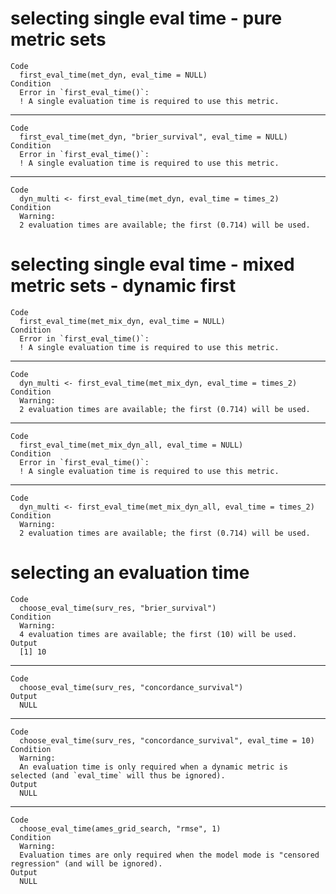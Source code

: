 # selecting single eval time - pure metric sets

    Code
      first_eval_time(met_dyn, eval_time = NULL)
    Condition
      Error in `first_eval_time()`:
      ! A single evaluation time is required to use this metric.

---

    Code
      first_eval_time(met_dyn, "brier_survival", eval_time = NULL)
    Condition
      Error in `first_eval_time()`:
      ! A single evaluation time is required to use this metric.

---

    Code
      dyn_multi <- first_eval_time(met_dyn, eval_time = times_2)
    Condition
      Warning:
      2 evaluation times are available; the first (0.714) will be used.

# selecting single eval time - mixed metric sets - dynamic first

    Code
      first_eval_time(met_mix_dyn, eval_time = NULL)
    Condition
      Error in `first_eval_time()`:
      ! A single evaluation time is required to use this metric.

---

    Code
      dyn_multi <- first_eval_time(met_mix_dyn, eval_time = times_2)
    Condition
      Warning:
      2 evaluation times are available; the first (0.714) will be used.

---

    Code
      first_eval_time(met_mix_dyn_all, eval_time = NULL)
    Condition
      Error in `first_eval_time()`:
      ! A single evaluation time is required to use this metric.

---

    Code
      dyn_multi <- first_eval_time(met_mix_dyn_all, eval_time = times_2)
    Condition
      Warning:
      2 evaluation times are available; the first (0.714) will be used.

# selecting an evaluation time

    Code
      choose_eval_time(surv_res, "brier_survival")
    Condition
      Warning:
      4 evaluation times are available; the first (10) will be used.
    Output
      [1] 10

---

    Code
      choose_eval_time(surv_res, "concordance_survival")
    Output
      NULL

---

    Code
      choose_eval_time(surv_res, "concordance_survival", eval_time = 10)
    Condition
      Warning:
      An evaluation time is only required when a dynamic metric is selected (and `eval_time` will thus be ignored).
    Output
      NULL

---

    Code
      choose_eval_time(ames_grid_search, "rmse", 1)
    Condition
      Warning:
      Evaluation times are only required when the model mode is "censored regression" (and will be ignored).
    Output
      NULL

